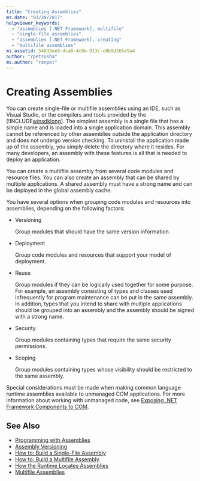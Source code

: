 ```yaml
---
title: "Creating Assemblies"
ms.date: "03/30/2017"
helpviewer_keywords:
  - "assemblies [.NET Framework], multifile"
  - "single-file assemblies"
  - "assemblies [.NET Framework], creating"
  - "multifile assemblies"
ms.assetid: 54832ee9-dca8-4c8b-913c-c0b9d265e9a4
author: "rpetrusha"
ms.author: "ronpet"
---
```

# Creating Assemblies

You can create single-file or multifile assemblies using an IDE, such as Visual Studio, or the compilers and tools provided by the [!INCLUDE[winsdklong](../../../includes/winsdklong-md.md)]. The simplest assembly is a single file that has a simple name and is loaded into a single application domain. This assembly cannot be referenced by other assemblies outside the application directory and does not undergo version checking. To uninstall the application made up of the assembly, you simply delete the directory where it resides. For many developers, an assembly with these features is all that is needed to deploy an application.

You can create a multifile assembly from several code modules and resource files. You can also create an assembly that can be shared by multiple applications. A shared assembly must have a strong name and can be deployed in the global assembly cache.

You have several options when grouping code modules and resources into assemblies, depending on the following factors:

-   Versioning

     Group modules that should have the same version information.

-   Deployment

     Group code modules and resources that support your model of deployment.

-   Reuse

     Group modules if they can be logically used together for some purpose. For example, an assembly consisting of types and classes used infrequently for program maintenance can be put in the same assembly. In addition, types that you intend to share with multiple applications should be grouped into an assembly and the assembly should be signed with a strong name.

-   Security

     Group modules containing types that require the same security permissions.

-   Scoping

     Group modules containing types whose visibility should be restricted to the same assembly.

Special considerations must be made when making common language runtime assemblies available to unmanaged COM applications. For more information about working with unmanaged code, see [Exposing .NET Framework Components to COM](../../../docs/framework/interop/exposing-dotnet-components-to-com.md).

## See Also

- [Programming with Assemblies](../../../docs/framework/app-domains/programming-with-assemblies.md)
- [Assembly Versioning](../../../docs/framework/app-domains/assembly-versioning.md)
- [How to: Build a Single-File Assembly](../../../docs/framework/app-domains/how-to-build-a-single-file-assembly.md)
- [How to: Build a Multifile Assembly](../../../docs/framework/app-domains/how-to-build-a-multifile-assembly.md)
- [How the Runtime Locates Assemblies](../../../docs/framework/deployment/how-the-runtime-locates-assemblies.md)
- [Multifile Assemblies](../../../docs/framework/app-domains/multifile-assemblies.md)